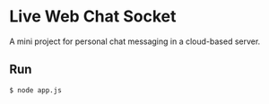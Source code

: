 # Live Web Chat Socket

A mini project for personal chat messaging in a cloud-based server.

## Run

```
$ node app.js
```
